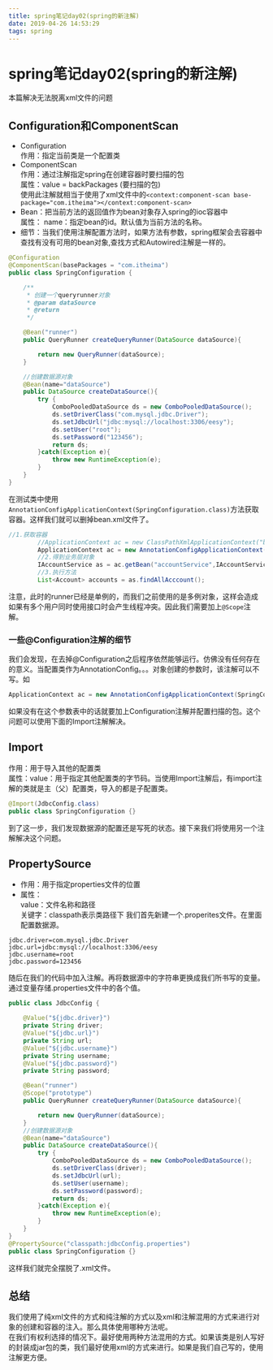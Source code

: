 ```yaml
---
title: spring笔记day02(spring的新注解)
date: 2019-04-26 14:53:29
tags: spring
---
```

# spring笔记day02(spring的新注解)
本篇解决无法脱离xml文件的问题
## Configuration和ComponentScan
* Configuration  
作用：指定当前类是一个配置类
* ComponentScan  
作用：通过注解指定spring在创建容器时要扫描的包  
属性：value = backPackages (要扫描的包)  
使用此注解就相当于使用了xml文件中的`<context:component-scan base-package="com.itheima"></context:component-scan>`
* Bean：把当前方法的返回值作为bean对象存入spring的ioc容器中  
    属性： name：指定bean的id。默认值为当前方法的名称。
* 细节：当我们使用注解配置方法时，如果方法有参数，spring框架会去容器中查找有没有可用的bean对象,查找方式和Autowired注解是一样的。
```java
@Configuration
@ComponentScan(basePackages = "com.itheima")
public class SpringConfiguration {

    /**
     * 创建一个queryrunner对象
     * @param dataSource
     * @return
     */

    @Bean("runner")
    public QueryRunner createQueryRunner(DataSource dataSource){

        return new QueryRunner(dataSource);
    }

    //创建数据源对象
    @Bean(name="dataSource")
    public DataSource createDataSource(){
        try {
            ComboPooledDataSource ds = new ComboPooledDataSource();
            ds.setDriverClass("com.mysql.jdbc.Driver");
            ds.setJdbcUrl("jdbc:mysql://localhost:3306/eesy");
            ds.setUser("root");
            ds.setPassword("123456");
            return ds;
        }catch(Exception e){
            throw new RuntimeException(e);
        }
    }
}
```
在测试类中使用`AnnotationConfigApplicationContext(SpringConfiguration.class)`方法获取容器。这样我们就可以删掉bean.xml文件了。
```java
//1.获取容器
        //ApplicationContext ac = new ClassPathXmlApplicationContext("bean.xml");
        ApplicationContext ac = new AnnotationConfigApplicationContext(SpringConfiguration.class);
        //2.得到业务层对象
        IAccountService as = ac.getBean("accountService",IAccountService.class);
        //3.执行方法
        List<Account> accounts = as.findAllAcccount();
```
注意，此时的runner已经是单例的，而我们之前使用的是多例对象，这样会造成如果有多个用户同时使用接口时会产生线程冲突。因此我们需要加上`@Scope`注解。
### 一些@Configuration注解的细节
我们会发现，在去掉@Configuration之后程序依然能够运行。仿佛没有任何存在的意义。当配置类作为AnnotationConfig。。。对象创建的参数时，该注解可以不写。如
```java
ApplicationContext ac = new AnnotationConfigApplicationContext(SpringConfiguration.class, JdbcConfig.class);
```
如果没有在这个参数表中的话就要加上Configuration注解并配置扫描的包。这个问题可以使用下面的Import注解解决。
## Import
作用：用于导入其他的配置类  
属性：value：用于指定其他配置类的字节码。当使用Import注解后，有import注解的类就是主（父）配置类，导入的都是子配置类。
```java
@Import(JdbcConfig.class)
public class SpringConfiguration {}
```
到了这一步，我们发现数据源的配置还是写死的状态。接下来我们将使用另一个注解解决这个问题。
##  PropertySource
* 作用：用于指定properties文件的位置
* 属性：  
  value：文件名称和路径  
  关键字：classpath表示类路径下
我们首先新建一个.properites文件。在里面配置数据源。
```properties
jdbc.driver=com.mysql.jdbc.Driver
jdbc.url=jdbc:mysql://localhost:3306/eesy
jdbc.username=root
jdbc.password=123456
```
随后在我们的代码中加入注解。再将数据源中的字符串更换成我们所书写的变量。通过变量存储.properties文件中的各个值。
```java
public class JdbcConfig {

    @Value("${jdbc.driver}")
    private String driver;
    @Value("${jdbc.url}")
    private String url;
    @Value("${jdbc.username}")
    private String username;
    @Value("${jdbc.password}")
    private String password;

    @Bean("runner")
    @Scope("prototype")
    public QueryRunner createQueryRunner(DataSource dataSource){

        return new QueryRunner(dataSource);
    }
    //创建数据源对象
    @Bean(name="dataSource")
    public DataSource createDataSource(){
        try {
            ComboPooledDataSource ds = new ComboPooledDataSource();
            ds.setDriverClass(driver);
            ds.setJdbcUrl(url);
            ds.setUser(username);
            ds.setPassword(password);
            return ds;
        }catch(Exception e){
            throw new RuntimeException(e);
        }
    }
}
@PropertySource("classpath:jdbcConfig.properties")
public class SpringConfiguration {}
```
这样我们就完全摆脱了.xml文件。
## 总结
我们使用了纯xml文件的方式和纯注解的方式以及xml和注解混用的方式来进行对象的创建和容器的注入。那么具体使用哪种方法呢。  
在我们有权利选择的情况下。最好使用两种方法混用的方式。如果该类是别人写好的封装成jar包的类，我们最好使用xml的方式来进行。如果是我们自己写的，使用注解更方便。